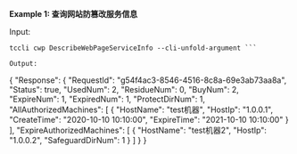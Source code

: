 **Example 1: 查询网站防篡改服务信息**



Input: 

```
tccli cwp DescribeWebPageServiceInfo --cli-unfold-argument ```

Output: 
```
{
    "Response": {
        "RequestId": "g54f4ac3-8546-4516-8c8a-69e3ab73aa8a",
        "Status": true,
        "UsedNum": 2,
        "ResidueNum": 0,
        "BuyNum": 2,
        "ExpireNum": 1,
        "ExpiredNum": 1,
        "ProtectDirNum": 1,
        "AllAuthorizedMachines": [
            {
                "HostName": "test机器",
                "HostIp": "1.0.0.1",
                "CreateTime": "2020-10-10 10:10:00",
                "ExpireTime": "2021-10-10 10:10:00"
            }
        ],
        "ExpireAuthorizedMachines": [
            {
                "HostName": "test机器2",
                "HostIp": "1.0.0.2",
                "SafeguardDirNum": 1
            }
        ]
    }
}
```

